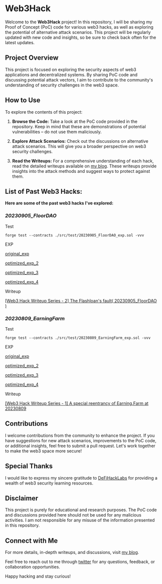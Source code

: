  # Web3Hack

Welcome to the **Web3Hack** project! In this repository, I will be sharing my Proof of Concept (PoC) code for various web3 hacks, as well as exploring the potential of alternative attack scenarios. This project will be regularly updated with new code and insights, so be sure to check back often for the latest updates.

## Project Overview

This project is focused on exploring the security aspects of web3 applications and decentralized systems. By sharing PoC code and discussing potential attack vectors, I aim to contribute to the community's understanding of security challenges in the web3 space.


## How to Use

To explore the contents of this project:

1. **Browse the Code:** Take a look at the PoC code provided in the repository. Keep in mind that these are demonstrations of potential vulnerabilities – do not use them maliciously.

2. **Explore Attack Scenarios:** Check out the discussions on alternative attack scenarios. This will give you a broader perspective on web3 security challenges.

3. **Read the Writeups:** For a comprehensive understanding of each hack, read the detailed writeups available on [my blog](https://dappopia.hashnode.dev/). These writeups provide insights into the attack methods and suggest ways to protect against them.


## List of Past Web3 Hacks:
**Here are some of the past web3 hacks I've explored:**

### *20230905_FloorDAO*

Test

```
forge test --contracts ./src/test/20230905_FloorDAO_exp.sol -vvv
```

EXP

[original_exp](https://github.com/descartes100/Web3Hack/blob/main/src/test/20230905_FloorDAO_exp.sol)

[optimized_exp_2](https://github.com/descartes100/Web3Hack/blob/main/src/test/20230905_FloorDAO_exp_2.sol)

[optimized_exp_3](https://github.com/descartes100/Web3Hack/blob/main/src/test/20230905_FloorDAO_exp_3.sol)

[optimized_exp_4](https://github.com/descartes100/Web3Hack/blob/main/src/test/20230905_FloorDAO_exp_4.sol)

Writeup

[[Web3 Hack Writeup Series - 2] The Flashloan's fault( 20230905_FloorDAO )](https://dappopia.hashnode.dev/web3-hack-writeup-series-2-the-flashloans-fault-20230905floordao)

### *20230809_EarningFarm*

Test

```
forge test --contracts ./src/test/20230809_EarningFarm_exp.sol -vvv
```

EXP

[original_exp](https://github.com/descartes100/Web3Hack/blob/main/src/test/20230809_EarningFarm_exp.sol)

[optimized_exp_2](https://github.com/descartes100/Web3Hack/blob/main/src/test/20230809_EarningFarm_exp_2.sol)

[optimized_exp_3](https://github.com/descartes100/Web3Hack/blob/main/src/test/20230809_EarningFarm_exp_3.sol)

[optimized_exp_4](https://github.com/descartes100/Web3Hack/blob/main/src/test/20230905_FloorDAO_exp_4.sol)

Writeup

[[Web3 Hack Writeup Series - 1] A special reentrancy of Earning.Farm at 20230809](https://dappopia.hashnode.dev/web3-hack-writeup-series-1-a-special-reentrancy-of-earningfarm-at-20230809)


## Contributions

I welcome contributions from the community to enhance the project. If you have suggestions for new attack scenarios, improvements to the PoC code, or additional insights, feel free to submit a pull request. Let's work together to make the web3 space more secure!

## Special Thanks

I would like to express my sincere gratitude to [DeFiHackLabs](https://github.com/SunWeb3Sec/DeFiHackLabs) for providing a wealth of web3 security learning resources.

## Disclaimer

This project is purely for educational and research purposes. The PoC code and discussions provided here should not be used for any malicious activities. I am not responsible for any misuse of the information presented in this repository.

## Connect with Me

For more details, in-depth writeups, and discussions, visit [my blog](https://dappopia.hashnode.dev/).

Feel free to reach out to me through [twitter](https://twitter.com/snow_elven) for any questions, feedback, or collaboration opportunities.

Happy hacking and stay curious!



